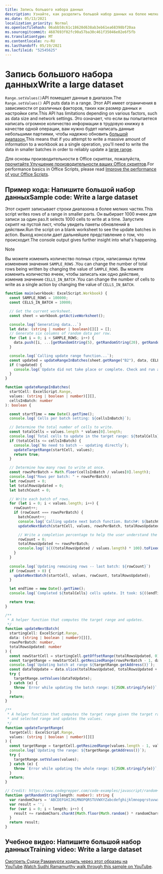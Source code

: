 ```yaml
---
title: Запись большого набора данных
description: Узнайте, как разделить большой набор данных на более мелкие операции записи в Office скриптах.
ms.date: 05/13/2021
localization_priority: Normal
ms.openlocfilehash: 06abb58c61c18620d638ab3eb61ea68398bf20aa
ms.sourcegitcommit: 4687693f02fc90a57ba30c461f35046e02e6f5fb
ms.translationtype: MT
ms.contentlocale: ru-RU
ms.lasthandoff: 05/19/2021
ms.locfileid: "52545625"
---
```

# <a name="write-a-large-dataset"></a><span data-ttu-id="ae808-103">Запись большого набора данных</span><span class="sxs-lookup"><span data-stu-id="ae808-103">Write a large dataset</span></span>

<span data-ttu-id="ae808-104">`Range.setValues()`API помещает данные в диапазон.</span><span class="sxs-lookup"><span data-stu-id="ae808-104">The `Range.setValues()` API puts data in a range.</span></span> <span data-ttu-id="ae808-105">Этот API имеет ограничения в зависимости от различных факторов, таких как размер данных и настройки сети.</span><span class="sxs-lookup"><span data-stu-id="ae808-105">This API has limitations depending on various factors, such as data size and network settings.</span></span> <span data-ttu-id="ae808-106">Это означает, что если вы попытаетеся написать огромное количество информации в трудовую книжку в качестве одной операции, вам нужно будет написать данные небольшими партиями, чтобы надежно обновить [большой диапазон.](../../testing/platform-limits.md)</span><span class="sxs-lookup"><span data-stu-id="ae808-106">This means that if you attempt to write a massive amount of information to a workbook as a single operation, you'll need to write the data in smaller batches in order to reliably update a [large range](../../testing/platform-limits.md).</span></span>

<span data-ttu-id="ae808-107">Для основы производительности в Office скриптах, пожалуйста, [прочитайте Улучшение производительности ваших Office скриптов](../../develop/web-client-performance.md).</span><span class="sxs-lookup"><span data-stu-id="ae808-107">For performance basics in Office Scripts, please read [Improve the performance of your Office Scripts](../../develop/web-client-performance.md).</span></span>

## <a name="sample-code-write-a-large-dataset"></a><span data-ttu-id="ae808-108">Пример кода: Напишите большой набор данных</span><span class="sxs-lookup"><span data-stu-id="ae808-108">Sample code: Write a large dataset</span></span>

<span data-ttu-id="ae808-109">Этот скрипт записывает строки диапазона в более мелких частях.</span><span class="sxs-lookup"><span data-stu-id="ae808-109">This script writes rows of a range in smaller parts.</span></span> <span data-ttu-id="ae808-110">Он выбирает 1000 ячеек для записи за один раз.</span><span class="sxs-lookup"><span data-stu-id="ae808-110">It selects 1000 cells to write at a time.</span></span> <span data-ttu-id="ae808-111">Запустите скрипт на пустой лист, чтобы увидеть пакеты обновлений в действии.</span><span class="sxs-lookup"><span data-stu-id="ae808-111">Run the script on a blank worksheet to see the update batches in action.</span></span> <span data-ttu-id="ae808-112">Выход консоли дает дальнейшее представление о том, что происходит.</span><span class="sxs-lookup"><span data-stu-id="ae808-112">The console output gives further insight into what's happening.</span></span>

> [!NOTE]
> <span data-ttu-id="ae808-113">Вы можете изменить количество полных строк, написанных путем изменения значения `SAMPLE_ROWS` .</span><span class="sxs-lookup"><span data-stu-id="ae808-113">You can change the number of total rows being written by changing the value of `SAMPLE_ROWS`.</span></span> <span data-ttu-id="ae808-114">Вы можете изменить количество ячеек, чтобы записать как одно действие, изменив значение `CELLS_IN_BATCH` .</span><span class="sxs-lookup"><span data-stu-id="ae808-114">You can change the number of cells to write as a single action by changing the value of `CELLS_IN_BATCH`.</span></span>

```TypeScript
function main(workbook: ExcelScript.Workbook) {
  const SAMPLE_ROWS = 100000;
  const CELLS_IN_BATCH = 10000;

  // Get the current worksheet.
  const sheet = workbook.getActiveWorksheet();

  console.log(`Generating data...`)
  let data: (string | number | boolean)[][] = [];
  // Generate six columns of random data per row. 
  for (let i = 0; i < SAMPLE_ROWS; i++) {
    data.push([i, ...[getRandomString(5), getRandomString(20), getRandomString(10), Math.random()], "Sample data"]);
  }

  console.log(`Calling update range function...`);
  const updated = updateRangeInBatches(sheet.getRange("B2"), data, CELLS_IN_BATCH);
  if (!updated) {
    console.log(`Update did not take place or complete. Check and run again.`);
  }
}

function updateRangeInBatches(
  startCell: ExcelScript.Range,
  values: (string | boolean | number)[][],
  cellsInBatch: number
): boolean {

  const startTime = new Date().getTime();
  console.log(`Cells per batch setting: ${cellsInBatch}`);

  // Determine the total number of cells to write.
  const totalCells = values.length * values[0].length;
  console.log(`Total cells to update in the target range: ${totalCells}`);
  if (totalCells <= cellsInBatch) {
    console.log(`No need to batch -- updating directly`);
    updateTargetRange(startCell, values);
    return true;
  }

  // Determine how many rows to write at once.
  const rowsPerBatch = Math.floor(cellsInBatch / values[0].length);
  console.log("Rows per batch: " + rowsPerBatch);
  let rowCount = 0;
  let totalRowsUpdated = 0;
  let batchCount = 0;

  // Write each batch of rows.
  for (let i = 0; i < values.length; i++) {
    rowCount++;
    if (rowCount === rowsPerBatch) {
      batchCount++;
      console.log(`Calling update next batch function. Batch#: ${batchCount}`);
      updateNextBatch(startCell, values, rowsPerBatch, totalRowsUpdated);

      // Write a completion percentage to help the user understand the progress.
      rowCount = 0;
      totalRowsUpdated += rowsPerBatch;
      console.log(`${((totalRowsUpdated / values.length) * 100).toFixed(1)}% Done`);
    }
  }
  
  console.log(`Updating remaining rows -- last batch: ${rowCount}`)
  if (rowCount > 0) {
    updateNextBatch(startCell, values, rowCount, totalRowsUpdated);
  }

  let endTime = new Date().getTime();
  console.log(`Completed ${totalCells} cells update. It took: ${((endTime - startTime) / 1000).toFixed(6)} seconds to complete. ${((((endTime  - startTime) / 1000)) / cellsInBatch).toFixed(8)} seconds per ${cellsInBatch} cells-batch.`);

  return true;
}

/**
 * A helper function that computes the target range and updates. 
 */
function updateNextBatch(
  startingCell: ExcelScript.Range,
  data: (string | boolean | number)[][],
  rowsPerBatch: number,
  totalRowsUpdated: number
) {
  const newStartCell = startingCell.getOffsetRange(totalRowsUpdated, 0);
  const targetRange = newStartCell.getResizedRange(rowsPerBatch - 1, data[0].length - 1);
  console.log(`Updating batch at range ${targetRange.getAddress()}`);
  const dataToUpdate = data.slice(totalRowsUpdated, totalRowsUpdated + rowsPerBatch);
  try {
    targetRange.setValues(dataToUpdate);
  } catch (e) {
    throw `Error while updating the batch range: ${JSON.stringify(e)}`;
  }
  return;
}

/**
 * A helper function that computes the target range given the target range's starting cell
 * and selected range and updates the values.
 */
function updateTargetRange(
  targetCell: ExcelScript.Range,
  values: (string | boolean | number)[][]
) {
  const targetRange = targetCell.getResizedRange(values.length - 1, values[0].length - 1);
  console.log(`Updating the range: ${targetRange.getAddress()}`);
  try {
    targetRange.setValues(values);
  } catch (e) {
    throw `Error while updating the whole range: ${JSON.stringify(e)}`;
  }
  return;
}

// Credit: https://www.codegrepper.com/code-examples/javascript/random+text+generator+javascript
function getRandomString(length: number): string {
  var randomChars = 'ABCDEFGHIJKLMNOPQRSTUVWXYZabcdefghijklmnopqrstuvwxyz0123456789';
  var result = '';
  for (var i = 0; i < length; i++) {
    result += randomChars.charAt(Math.floor(Math.random() * randomChars.length));
  }
  return result;
}
```

## <a name="training-video-write-a-large-dataset"></a><span data-ttu-id="ae808-115">Учебное видео: Напишите большой набор данных</span><span class="sxs-lookup"><span data-stu-id="ae808-115">Training video: Write a large dataset</span></span>

<span data-ttu-id="ae808-116">[Смотреть Судхи Рамамурти ходить через этот образец на YouTube](https://youtu.be/BP9Kp0Ltj7U).</span><span class="sxs-lookup"><span data-stu-id="ae808-116">[Watch Sudhi Ramamurthy walk through this sample on YouTube](https://youtu.be/BP9Kp0Ltj7U).</span></span>
